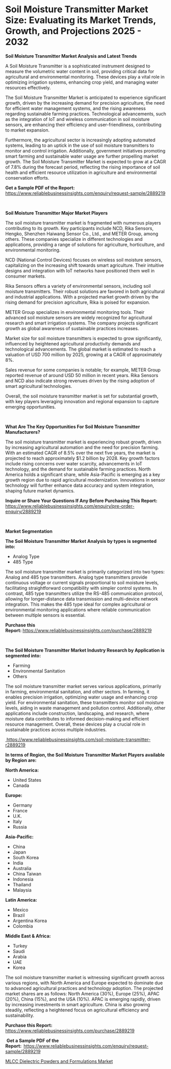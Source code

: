<p><h1>Soil Moisture Transmitter Market Size: Evaluating its Market Trends, Growth, and Projections 2025 - 2032</h1></p><p><strong>Soil Moisture Transmitter Market Analysis and Latest Trends</strong></p>
<p><p>A Soil Moisture Transmitter is a sophisticated instrument designed to measure the volumetric water content in soil, providing critical data for agricultural and environmental monitoring. These devices play a vital role in optimizing irrigation systems, enhancing crop yield, and managing water resources effectively.</p><p>The Soil Moisture Transmitter Market is anticipated to experience significant growth, driven by the increasing demand for precision agriculture, the need for efficient water management systems, and the rising awareness regarding sustainable farming practices. Technological advancements, such as the integration of IoT and wireless communication in soil moisture sensors, are enhancing their efficiency and user-friendliness, contributing to market expansion. </p><p>Furthermore, the agricultural sector is increasingly adopting automated systems, leading to an uptick in the use of soil moisture transmitters to monitor and control irrigation. Additionally, government initiatives promoting smart farming and sustainable water usage are further propelling market growth. The Soil Moisture Transmitter Market is expected to grow at a CAGR of 7.8% during the forecast period, reflecting the rising importance of soil health and efficient resource utilization in agriculture and environmental conservation efforts.</p></p>
<p><strong>Get a Sample PDF of the Report:&nbsp;</strong> <a href="https://www.reliablebusinessinsights.com/enquiry/request-sample/2889219?utm_campaign=3278&utm_medium=2&utm_source=Github&utm_content=ia&utm_term=14032025&utm_id=soil-moisture-transmitter">https://www.reliablebusinessinsights.com/enquiry/request-sample/2889219</a></p>
<p>&nbsp;</p>
<p><strong>Soil Moisture Transmitter Major Market Players</strong></p>
<p><p>The soil moisture transmitter market is fragmented with numerous players contributing to its growth. Key participants include NCD, Rika Sensors, Hengko, Shenzhen Haiwang Sensor Co., Ltd., and METER Group, among others. These companies specialize in different technologies and applications, providing a range of solutions for agriculture, horticulture, and environmental monitoring.</p><p>NCD (National Control Devices) focuses on wireless soil moisture sensors, capitalizing on the increasing shift towards smart agriculture. Their intuitive designs and integration with IoT networks have positioned them well in consumer markets.</p><p>Rika Sensors offers a variety of environmental sensors, including soil moisture transmitters. Their robust solutions are favored in both agricultural and industrial applications. With a projected market growth driven by the rising demand for precision agriculture, Rika is poised for expansion.</p><p>METER Group specializes in environmental monitoring tools. Their advanced soil moisture sensors are widely recognized for agricultural research and smart irrigation systems. The company projects significant growth as global awareness of sustainable practices increases.</p><p>Market size for soil moisture transmitters is expected to grow significantly, influenced by heightened agricultural productivity demands and technological advancements. The global market is estimated to reach a valuation of USD 700 million by 2025, growing at a CAGR of approximately 8%.</p><p>Sales revenue for some companies is notable; for example, METER Group reported revenue of around USD 50 million in recent years. Rika Sensors and NCD also indicate strong revenues driven by the rising adoption of smart agricultural technologies.</p><p>Overall, the soil moisture transmitter market is set for substantial growth, with key players leveraging innovation and regional expansion to capture emerging opportunities.</p></p>
<p>&nbsp;</p>
<p><strong>What Are The Key Opportunities For Soil Moisture Transmitter Manufacturers?</strong></p>
<p><p>The soil moisture transmitter market is experiencing robust growth, driven by increasing agricultural automation and the need for precision farming. With an estimated CAGR of 8.5% over the next five years, the market is projected to reach approximately $1.2 billion by 2028. Key growth factors include rising concerns over water scarcity, advancements in IoT technology, and the demand for sustainable farming practices. North America holds a significant share, while Asia-Pacific is emerging as a key growth region due to rapid agricultural modernization. Innovations in sensor technology will further enhance data accuracy and system integration, shaping future market dynamics.</p></p>
<p><strong>Inquire or Share Your Questions If Any Before Purchasing This Report:</strong> <a href="https://www.reliablebusinessinsights.com/enquiry/pre-order-enquiry/2889219?utm_campaign=3278&utm_medium=2&utm_source=Github&utm_content=ia&utm_term=14032025&utm_id=soil-moisture-transmitter">https://www.reliablebusinessinsights.com/enquiry/pre-order-enquiry/2889219</a></p>
<p>&nbsp;</p>
<p><strong>Market Segmentation</strong></p>
<p><strong>The Soil Moisture Transmitter Market Analysis by types is segmented into:</strong></p>
<p><ul><li>Analog Type</li><li>485 Type</li></ul></p>
<p><p>The soil moisture transmitter market is primarily categorized into two types: Analog and 485 type transmitters. Analog type transmitters provide continuous voltage or current signals proportional to soil moisture levels, facilitating straightforward compatibility with simpler control systems. In contrast, 485 type transmitters utilize the RS-485 communication protocol, allowing for longer-distance data transmission and multi-device network integration. This makes the 485 type ideal for complex agricultural or environmental monitoring applications where reliable communication between multiple sensors is essential.</p></p>
<p><strong>Purchase this Report:&nbsp;</strong><a href="https://www.reliablebusinessinsights.com/purchase/2889219?utm_campaign=3278&utm_medium=2&utm_source=Github&utm_content=ia&utm_term=14032025&utm_id=soil-moisture-transmitter">https://www.reliablebusinessinsights.com/purchase/2889219</a></p>
<p>&nbsp;</p>
<p><strong>The Soil Moisture Transmitter Market Industry Research by Application is segmented into:</strong></p>
<p><ul><li>Farming</li><li>Environmental Sanitation</li><li>Others</li></ul></p>
<p><p>The soil moisture transmitter market serves various applications, primarily in farming, environmental sanitation, and other sectors. In farming, it enables precision irrigation, optimizing water usage and enhancing crop yield. For environmental sanitation, these transmitters monitor soil moisture levels, aiding in waste management and pollution control. Additionally, other applications include construction, landscaping, and research, where moisture data contributes to informed decision-making and efficient resource management. Overall, these devices play a crucial role in sustainable practices across multiple industries.</p></p>
<p><a href="https://www.reliablebusinessinsights.com/soil-moisture-transmitter-r2889219?utm_campaign=3278&utm_medium=2&utm_source=Github&utm_content=ia&utm_term=14032025&utm_id=soil-moisture-transmitter">&nbsp;https://www.reliablebusinessinsights.com/soil-moisture-transmitter-r2889219</a></p>
<p><strong>In terms of Region, the Soil Moisture Transmitter Market Players available by Region are:</strong></p>
<p>
    <p> <strong> North America: </strong>
        <ul>
            <li>United States</li>
            <li>Canada</li>
        </ul>
        </p> 
    <p> <strong> Europe: </strong>
        <ul>
            <li>Germany</li>
            <li>France</li>
            <li>U.K.</li>
            <li>Italy</li>
            <li>Russia</li>
        </ul>
        </p> 
    <p> <strong> Asia-Pacific: </strong>
        <ul>
            <li>China</li>
            <li>Japan</li>
            <li>South Korea</li>
            <li>India</li>
            <li>Australia</li>
            <li>China Taiwan</li>
            <li>Indonesia</li>
            <li>Thailand</li>
            <li>Malaysia</li>
        </ul>
        </p> 
    <p> <strong> Latin America: </strong>
        <ul>
            <li>Mexico</li>
            <li>Brazil</li>
            <li>Argentina Korea</li>
            <li>Colombia</li>
        </ul>
        </p> 
    <p> <strong> Middle East & Africa: </strong>
        <ul>
            <li>Turkey</li>
            <li>Saudi</li>
            <li>Arabia</li>
            <li>UAE</li>
            <li>Korea</li>
        </ul>
    </p>
    </p>
<p><p>The soil moisture transmitter market is witnessing significant growth across various regions, with North America and Europe expected to dominate due to advanced agricultural practices and technology adoption. The projected market shares are as follows: North America (30%), Europe (25%), APAC (20%), China (15%), and the USA (10%). APAC is emerging rapidly, driven by increasing investments in smart agriculture. China is also growing steadily, reflecting a heightened focus on agricultural efficiency and sustainability.</p></p>
<p><strong>Purchase this Report: </strong><a href="https://www.reliablebusinessinsights.com/purchase/2889219?utm_campaign=3278&utm_medium=2&utm_source=Github&utm_content=ia&utm_term=14032025&utm_id=soil-moisture-transmitter">https://www.reliablebusinessinsights.com/purchase/2889219</a></p>
<p>&nbsp;<strong>Get a Sample PDF of the Report:&nbsp;&nbsp;</strong><a href="https://www.reliablebusinessinsights.com/enquiry/request-sample/2889219?utm_campaign=3278&utm_medium=2&utm_source=Github&utm_content=ia&utm_term=14032025&utm_id=soil-moisture-transmitter">https://www.reliablebusinessinsights.com/enquiry/request-sample/2889219</a></p>
<p><strong></strong></p>
<p><p><a href="https://github.com/rrosasdaunas/Market-Research-Report-List-1/blob/main/mlcc-dielectric-powders-and-formulations-market.md?utm_campaign=3278&utm_medium=2&utm_source=Github&utm_content=ia&utm_term=14032025&utm_id=soil-moisture-transmitter">MLCC Dielectric Powders and Formulations Market</a></p></p>